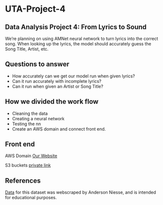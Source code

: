 # UTA-Project-4
## Data Analysis Project 4: From Lyrics to Sound
We’re planning on using AMNet neural network to turn lyrics into the correct song. When looking up the lyrics, the model should accurately guess the Song Title, Artist, etc.

## Questions to answer
* How accurately can we get our model run when given lyrics?
* Can it run accurately with incomplete lyrics?
* Can it run when given an Artist or Song Title?

## How we divided the work flow
* Cleaning the data
* Creating a neural network
* Testing the nn
* Create an AWS domain and connect front end.


## Front end
AWS Domain [Our Website](http://utproject4.click)

S3 buckets [private link](https://s3.console.aws.amazon.com/s3/buckets?region=us-east-1&region=us-east-1)

## References 
[Data](https://www.kaggle.com/datasets/neisse/scrapped-lyrics-from-6-genres?select=artists-data.csv) for this dataset was webscraped by Anderson Niesse, and is intended for educational purposes.

